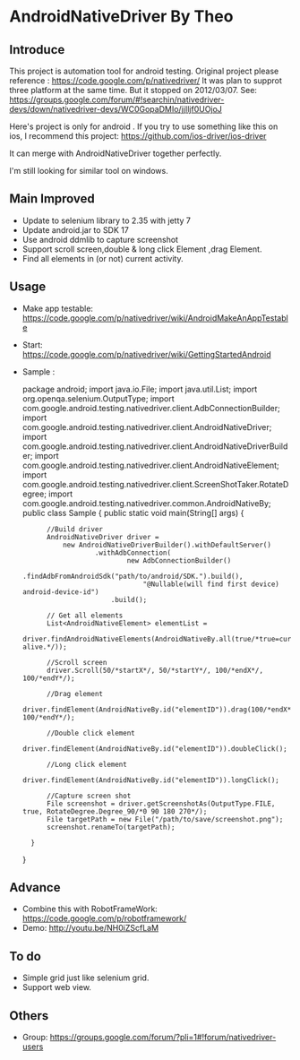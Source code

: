 AndroidNativeDriver By Theo
============================

## Introduce

This project is automation tool for android testing.
Original project please reference : https://code.google.com/p/nativedriver/
It was plan to supprot three platform at the same time.
But it stopped on 2012/03/07.
See: https://groups.google.com/forum/#!searchin/nativedriver-devs/down/nativedriver-devs/WC0GopaDMIo/jjIljf0UOjoJ

Here's project is only for android .
If you try to use something like this on ios, I recommend this project:
https://github.com/ios-driver/ios-driver

It can merge with AndroidNativeDriver together perfectly.

I'm still looking for similar tool on windows.

## Main Improved

* Update to selenium library to 2.35 with jetty 7
* Update android.jar to SDK 17
* Use android ddmlib to capture screenshot
* Support scroll screen,double & long click Element ,drag Element.
* Find all elements in (or not) current activity.

## Usage

* Make app testable:
  https://code.google.com/p/nativedriver/wiki/AndroidMakeAnAppTestable

* Start:
  https://code.google.com/p/nativedriver/wiki/GettingStartedAndroid
  
* Sample :

    package android;
    import java.io.File;
    import java.util.List;
    import org.openqa.selenium.OutputType;
    import com.google.android.testing.nativedriver.client.AdbConnectionBuilder;
    import com.google.android.testing.nativedriver.client.AndroidNativeDriver;
    import com.google.android.testing.nativedriver.client.AndroidNativeDriverBuilder;
    import com.google.android.testing.nativedriver.client.AndroidNativeElement;
    import com.google.android.testing.nativedriver.client.ScreenShotTaker.RotateDegree;
    import com.google.android.testing.nativedriver.common.AndroidNativeBy;
    public class Sample {
    	public static void main(String[] args) {
    		
    		//Build driver
    		AndroidNativeDriver driver = 
    			new AndroidNativeDriverBuilder().withDefaultServer()
    					.withAdbConnection(
    							new AdbConnectionBuilder()
    								.findAdbFromAndroidSdk("path/to/android/SDK.").build(), 
    								"@Nullable(will find first device) android-device-id")
    						.build();
    		
    		// Get all elements
    		List<AndroidNativeElement> elementList = 
    			driver.findAndroidNativeElements(AndroidNativeBy.all(true/*true=currentActivity,false=all alive.*/));
    		
    		//Scroll screen
    		driver.Scroll(50/*startX*/, 50/*startY*/, 100/*endX*/, 100/*endY*/);
    		
    		//Drag element
    		driver.findElement(AndroidNativeBy.id("elementID")).drag(100/*endX*/, 100/*endY*/);
    		
    		//Double click element
    		driver.findElement(AndroidNativeBy.id("elementID")).doubleClick();
    		
    		//Long click element
    		driver.findElement(AndroidNativeBy.id("elementID")).longClick();
    		
    		//Capture screen shot
    		File screenshot = driver.getScreenshotAs(OutputType.FILE, true, RotateDegree.Degree_90/*0 90 180 270*/);
    		File targetPath = new File("/path/to/save/screenshot.png");
    		screenshot.renameTo(targetPath);
    		
    	}
    
    }

## Advance

* Combine this with RobotFrameWork: https://code.google.com/p/robotframework/
* Demo: http://youtu.be/NH0iZScfLaM

 
## To do

* Simple grid just like selenium grid.
* Support web view.
 

## Others

* Group: https://groups.google.com/forum/?pli=1#!forum/nativedriver-users
